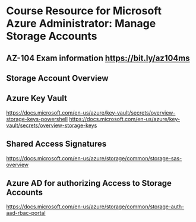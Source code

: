 # Course Resource for Microsoft Azure Administrator: Manage Storage Accounts

## AZ-104 Exam information https://bit.ly/az104ms

## Storage Account Overview  



## Azure Key Vault
https://docs.microsoft.com/en-us/azure/key-vault/secrets/overview-storage-keys-powershell
https://docs.microsoft.com/en-us/azure/key-vault/secrets/overview-storage-keys

## Shared Access Signatures
https://docs.microsoft.com/en-us/azure/storage/common/storage-sas-overview


## Azure AD for authorizing Access to Storage Accounts
https://docs.microsoft.com/en-us/azure/storage/common/storage-auth-aad-rbac-portal

